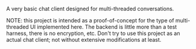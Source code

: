 A very basic chat client designed for multi-threaded conversations.

NOTE: this project is intended as a proof-of-concept for the type of 
multi-threaded UI implemented here. The backend is little more than a test
harness, there is no encryption, etc. Don't try to use this project as an
actual chat client; not without extensive modifications at least. 
